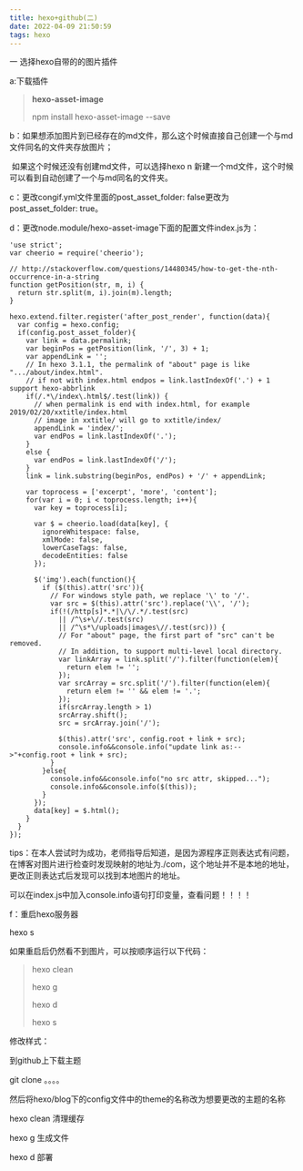 ```yaml
---
title: hexo+github(二)
date: 2022-04-09 21:50:59
tags: hexo
---
```


 一 选择hexo自带的的图片插件

a:下载插件

> **hexo-asset-image**
>
> npm install hexo-asset-image --save

b：如果想添加图片到已经存在的md文件，那么这个时候直接自己创建一个与md文件同名的文件夹存放图片；

​      如果这个时候还没有创建md文件，可以选择hexo n 新建一个md文件，这个时候可以看到自动创建了一个与md同名的文件夹。

c：更改congif.yml文件里面的post_asset_folder: false更改为post_asset_folder: true。

d：更改node.module/hexo-asset-image下面的配置文件index.js为：

```
'use strict';
var cheerio = require('cheerio');

// http://stackoverflow.com/questions/14480345/how-to-get-the-nth-occurrence-in-a-string
function getPosition(str, m, i) {
  return str.split(m, i).join(m).length;
}

hexo.extend.filter.register('after_post_render', function(data){
  var config = hexo.config;
  if(config.post_asset_folder){
    var link = data.permalink;
    var beginPos = getPosition(link, '/', 3) + 1;
    var appendLink = '';
    // In hexo 3.1.1, the permalink of "about" page is like ".../about/index.html".
    // if not with index.html endpos = link.lastIndexOf('.') + 1 support hexo-abbrlink
    if(/.*\/index\.html$/.test(link)) {
      // when permalink is end with index.html, for example 2019/02/20/xxtitle/index.html
      // image in xxtitle/ will go to xxtitle/index/
      appendLink = 'index/';
      var endPos = link.lastIndexOf('.');
    }
    else {
      var endPos = link.lastIndexOf('/');
    }
    link = link.substring(beginPos, endPos) + '/' + appendLink;

    var toprocess = ['excerpt', 'more', 'content'];
    for(var i = 0; i < toprocess.length; i++){
      var key = toprocess[i];

      var $ = cheerio.load(data[key], {
        ignoreWhitespace: false,
        xmlMode: false,
        lowerCaseTags: false,
        decodeEntities: false
      });

      $('img').each(function(){
        if ($(this).attr('src')){
          // For windows style path, we replace '\' to '/'.
          var src = $(this).attr('src').replace('\\', '/');
          if(!(/http[s]*.*|\/\/.*/.test(src)
            || /^\s+\//.test(src)
            || /^\s*\/uploads|images\//.test(src))) {
            // For "about" page, the first part of "src" can't be removed.
            // In addition, to support multi-level local directory.
            var linkArray = link.split('/').filter(function(elem){
              return elem != '';
            });
            var srcArray = src.split('/').filter(function(elem){
              return elem != '' && elem != '.';
            });
            if(srcArray.length > 1)
            srcArray.shift();
            src = srcArray.join('/');

            $(this).attr('src', config.root + link + src);
            console.info&&console.info("update link as:-->"+config.root + link + src);
          }
        }else{
          console.info&&console.info("no src attr, skipped...");
          console.info&&console.info($(this));
        }
      });
      data[key] = $.html();
    }
  }
});

```

tips：在本人尝试时为成功，老师指导后知道，是因为源程序正则表达式有问题，在博客对图片进行检查时发现映射的地址为./com，这个地址并不是本地的地址，更改正则表达式后发现可以找到本地图片的地址。

可以在index.js中加入console.info语句打印变量，查看问题！！！！

f：重启hexo服务器

hexo s

如果重启后仍然看不到图片，可以按顺序运行以下代码：

> hexo clean
>
> hexo g
>
> hexo d
>
> hexo s



修改样式：

到github上下载主题

git clone 。。。。

然后将hexo/blog下的config文件中的theme的名称改为想要更改的主题的名称





hexo clean 清理缓存

hexo g 生成文件

hexo d 部署

